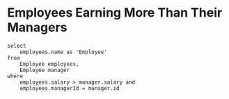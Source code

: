 # Employees Earning More Than Their Managers

```
select
    employees.name as 'Employee'
from
    Employee employees,
    Employee manager
where
    employees.salary > manager.salary and
    employees.managerId = manager.id
```
